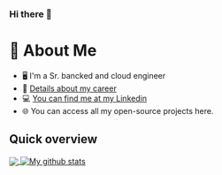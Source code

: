 ### Hi there 👋

# :book: About Me
- 🖥 I'm a Sr. bancked and cloud engineer 
- 💼 <a href="bit.ly/mariano-iglesias-marchese-cv"> Details about my career </a>
- 💻 <a href="https://www.linkedin.com/in/mariano-iglesias-marchese/"> You can find me at my Linkedin </a>
- 🌐 You can access all my open-source projects here.

## Quick overview
<a href="https://github.com/anuraghazra/github-readme-stats">
  <img align="center" src="https://github-readme-stats.anuraghazra1.vercel.app/api/top-langs/?username=marianoiglesiasmarchese" />
</a>
<a href="https://github.com/anuraghazra/github-readme-stats">
  <img align="center" src="https://github-readme-stats.anuraghazra1.vercel.app/api?username=marianoiglesiasmarchese&show_icons=true&line_height=27&include_all_commits=true&count_private=true" alt="My github stats" />
</a> 

